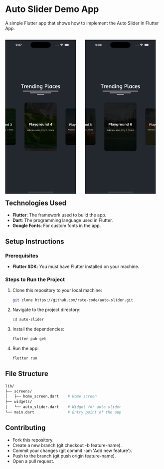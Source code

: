 # Auto Slider Demo App

A simple Flutter app that shows how to implement the Auto Slider in Flutter App.

<p style="float: left;">
  <img src="assets/demo1.png" width="45%"  alt="Demo Image 1" style="margin-right: 5%;" />
  <img src="assets/demo2.png" width="45%"  alt="Demo Image 2"/>
</p>

## Technologies Used

- **Flutter**: The framework used to build the app.
- **Dart**: The programming language used in Flutter.
- **Google Fonts**: For custom fonts in the app.

## Setup Instructions

### Prerequisites

- **Flutter SDK**: You must have Flutter installed on your machine.

### Steps to Run the Project

1. Clone this repository to your local machine:

   ```bash
   git clone https://github.com/rate-code/auto-slider.git
    ```
2. Navigate to the project directory:
    ```bash
   cd auto-slider
    ```
3. Install the dependencies:
    ```bash
   flutter pub get
    ```
4. Run the app:
    ```bash
   flutter run
    ```

## File Structure

```bash
lib/
├── screens/
│   ├── home_screen.dart    # Home screen
├── widgets/
│   └── auto_slider.dart    # Widget for auto slider
└── main.dart               # Entry point of the app
```

## Contributing

* Fork this repository.
* Create a new branch (git checkout -b feature-name).
* Commit your changes (git commit -am 'Add new feature').
* Push to the branch (git push origin feature-name).
* Open a pull request.